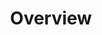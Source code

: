 ---
layout: single-page
id: overview
nav: true
nav-order: 1
title: Overview

banner:
  title: Britain
  attribution: "<a href=\"#photo-link\">Photo</a> by username / <a rel=\"nofollow\" href=\"https://creativecommons.org/licenses/by/2.0/\">CC BY</a>"

primary-cta:
  label: See All Offers
  link: "#offers"
---